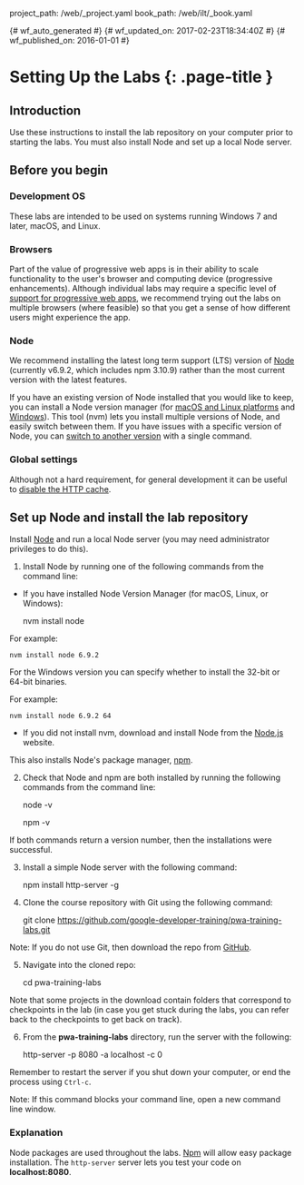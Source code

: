 project_path: /web/_project.yaml
book_path: /web/ilt/_book.yaml

{# wf_auto_generated #}
{# wf_updated_on: 2017-02-23T18:34:40Z #}
{# wf_published_on: 2016-01-01 #}


# Setting Up the Labs {: .page-title }




## Introduction




Use these instructions to install the lab repository on your computer prior to starting the labs. You must also install Node and set up a local Node server.


## Before you begin




### Development OS

These labs are intended to be used on systems running Windows 7 and later, macOS, and Linux. 

### Browsers

Part of the value of progressive web apps is in their ability to scale functionality to the user's browser and computing device (progressive enhancements). Although individual labs may require a specific level of  [support for progressive web apps](https://jakearchibald.github.io/isserviceworkerready/), we recommend trying out the labs on multiple browsers (where feasible) so that you get a sense of how different users might experience the app. 

### Node

We recommend installing the latest long term support (LTS) version of  [Node](https://nodejs.org/en/) (currently v6.9.2, which includes npm 3.10.9) rather than the most current version with the latest features. 

If you have an existing version of Node installed that you would like to keep, you can install a Node version manager (for  [macOS and Linux platforms](https://github.com/creationix/nvm) and  [Windows](https://github.com/coreybutler/nvm-windows)). This tool (nvm) lets you install multiple versions of Node, and easily switch between them. If you have issues with a specific version of Node, you can <a href="https://github.com/creationix/nvm">switch to another version</a> with a single command.

### Global settings

Although not a hard requirement, for general development it can be useful to <a href="tools_for_pwa_developers.md#disablehttpcache">disable the HTTP cache</a>.


## Set up Node and install the lab repository




Install  [Node](https://nodejs.org/en/) and run a local Node server (you may need administrator privileges to do this).

1. Install Node by running one of the following commands from the command line:

* If you have installed Node Version Manager (for macOS, Linux, or Windows):

    nvm install node <version>

For example:

    nvm install node 6.9.2

For the Windows version you can specify whether to install the 32-bit or 64-bit binaries. 

For example:

    nvm install node 6.9.2 64

* If you did not install nvm, download and install Node from the  [Node.js](https://nodejs.org/en/) website.

 This also installs Node's package manager,  [npm](https://www.npmjs.com/). 

2. Check that Node and npm are both installed by running the following commands from the command line:

    node -v

    npm -v

 If both commands return a version number, then the installations were successful. 

3. Install a simple Node server with the following command:

    npm install http-server -g

4. Clone the course repository with Git using the following command: 

    git clone https://github.com/google-developer-training/pwa-training-labs.git



Note: If you do not use Git, then download the repo from <a class="btn" role="button" href="https://github.com/google-developer-training/pwa-training-labs/archive/master.zip">GitHub</a>.



5. Navigate into the cloned repo:

    cd pwa-training-labs

 Note that some projects in the download contain folders that correspond to checkpoints in the lab (in case you get stuck during the labs, you can refer back to the checkpoints to get back on track). 

6. From the __pwa-training-labs__ directory, run the server with the following:

    http-server -p 8080 -a localhost -c 0

Remember to restart the server if you shut down your computer, or end the process using  `Ctrl-c`.



Note: If this command blocks your command line, open a new command line window.



### Explanation

Node packages are used throughout the labs.  [Npm](https://www.npmjs.com/) will allow easy package installation. The `http-server` server lets you test your code on __localhost:8080__.


